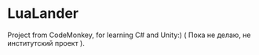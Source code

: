 # LuaLander
Project from CodeMonkey, for learning C# and Unity:)
( Пока не делаю, не институтский проект ).
